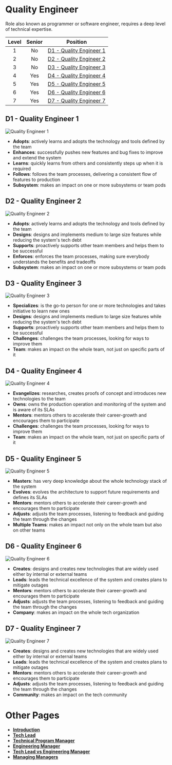 # Quality Engineer

Role also known as programmer or software engineer, requires a deep level of technical expertise.

| Level | Senior | Position |
| :---: | :---: | :---: |
| 1 | No | [D1 - Quality Engineer 1](#d1---quality-engineer-1) |
| 2 | No | [D2 - Quality Engineer 2](#d2---quality-engineer-2) |
| 3 | No | [D3 - Quality Engineer 3](#d3---quality-engineer-3) |
| 4 | Yes | [D4 - Quality Engineer 4](#d4---quality-engineer-4) |
| 5 | Yes | [D5 - Quality Engineer 5](#d5---quality-engineer-5) |
| 6 | Yes | [D6 - Quality Engineer 6](#d6---quality-engineer-6) |
| 7 | Yes | [D7 - Quality Engineer 7](#d7---quality-engineer-7) |

## D1 - Quality Engineer 1

<picture>
  <source media="(prefers-color-scheme: dark)" srcset="/charts/quality-engineer-1-dark.png">
  <source media="(prefers-color-scheme: light)" srcset="/charts/quality-engineer-1.png">
  <img alt="Quality Engineer 1" src="/charts/quality-engineer-1.png">
</picture>

* **Adopts**: actively learns and adopts the technology and tools defined by the team
* **Enhances**: successfully pushes new features and bug fixes to improve and extend the system
* **Learns**: quickly learns from others and consistently steps up when it is required
* **Follows**: follows the team processes, delivering a consistent flow of features to production
* **Subsystem**: makes an impact on one or more subsystems or team pods

## D2 - Quality Engineer 2

<picture>
  <source media="(prefers-color-scheme: dark)" srcset="/charts/quality-engineer-2-dark.png">
  <source media="(prefers-color-scheme: light)" srcset="/charts/quality-engineer-2.png">
  <img alt="Quality Engineer 2" src="/charts/quality-engineer-2.png">
</picture>

* **Adopts**: actively learns and adopts the technology and tools defined by the team
* **Designs**: designs and implements medium to large size features while reducing the system's tech debt
* **Supports**: proactively supports other team members and helps them to be successful
* **Enforces**: enforces the team processes, making sure everybody understands the benefits and tradeoffs
* **Subsystem**: makes an impact on one or more subsystems or team pods

## D3 - Quality Engineer 3

<picture>
  <source media="(prefers-color-scheme: dark)" srcset="/charts/quality-engineer-3-dark.png">
  <source media="(prefers-color-scheme: light)" srcset="/charts/quality-engineer-3.png">
  <img alt="Quality Engineer 3" src="/charts/quality-engineer-3.png">
</picture>

* **Specializes**: is the go-to person for one or more technologies and takes initiative to learn new ones
* **Designs**: designs and implements medium to large size features while reducing the system's tech debt
* **Supports**: proactively supports other team members and helps them to be successful
* **Challenges**: challenges the team processes, looking for ways to improve them
* **Team**: makes an impact on the whole team, not just on specific parts of it

## D4 - Quality Engineer 4

<picture>
  <source media="(prefers-color-scheme: dark)" srcset="/charts/quality-engineer-4-dark.png">
  <source media="(prefers-color-scheme: light)" srcset="/charts/quality-engineer-4.png">
  <img alt="Quality Engineer 4" src="/charts/quality-engineer-4.png">
</picture>

* **Evangelizes**: researches, creates proofs of concept and introduces new technologies to the team
* **Owns**: owns the production operation and monitoring of the system and is aware of its SLAs
* **Mentors**: mentors others to accelerate their career-growth and encourages them to participate
* **Challenges**: challenges the team processes, looking for ways to improve them
* **Team**: makes an impact on the whole team, not just on specific parts of it

## D5 - Quality Engineer 5

<picture>
  <source media="(prefers-color-scheme: dark)" srcset="/charts/quality-engineer-5-dark.png">
  <source media="(prefers-color-scheme: light)" srcset="/charts/quality-engineer-5.png">
  <img alt="Quality Engineer 5" src="/charts/quality-engineer-5.png">
</picture>

* **Masters**: has very deep knowledge about the whole technology stack of the system
* **Evolves**: evolves the architecture to support future requirements and defines its SLAs
* **Mentors**: mentors others to accelerate their career-growth and encourages them to participate
* **Adjusts**: adjusts the team processes, listening to feedback and guiding the team through the changes
* **Multiple Teams**: makes an impact not only on the whole team but also on other teams

## D6 - Quality Engineer 6

<picture>
  <source media="(prefers-color-scheme: dark)" srcset="/charts/quality-engineer-6-dark.png">
  <source media="(prefers-color-scheme: light)" srcset="/charts/quality-engineer-6.png">
  <img alt="Quality Engineer 6" src="/charts/quality-engineer-6.png">
</picture>

* **Creates**: designs and creates new technologies that are widely used either by internal or external teams
* **Leads**: leads the technical excellence of the system and creates plans to mitigate outages
* **Mentors**: mentors others to accelerate their career-growth and encourages them to participate
* **Adjusts**: adjusts the team processes, listening to feedback and guiding the team through the changes
* **Company**: makes an impact on the whole tech organization

## D7 - Quality Engineer 7

<picture>
  <source media="(prefers-color-scheme: dark)" srcset="/charts/quality-engineer-7-dark.png">
  <source media="(prefers-color-scheme: light)" srcset="/charts/quality-engineer-7.png">
  <img alt="Quality Engineer 7" src="/charts/quality-engineer-7.png">
</picture>

* **Creates**: designs and creates new technologies that are widely used either by internal or external teams
* **Leads**: leads the technical excellence of the system and creates plans to mitigate outages
* **Mentors**: mentors others to accelerate their career-growth and encourages them to participate
* **Adjusts**: adjusts the team processes, listening to feedback and guiding the team through the changes
* **Community**: makes an impact on the tech community

# Other Pages

* [**Introduction**](README.md)
* [**Tech Lead**](TechLead.md)
* [**Technical Program Manager**](TechnicalProgramManager.md)
* [**Engineering Manager**](EngineeringManager.md)
* [**Tech Lead vs Engineering Manager**](TechLead-EngineeringManager.md)
* [**Managing Managers**](Managing-Managers.md)

